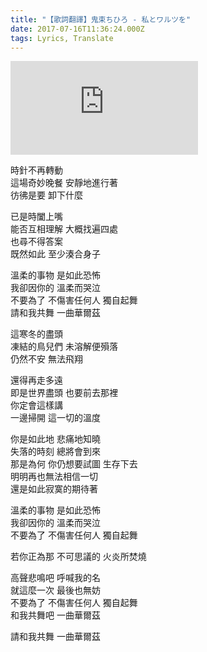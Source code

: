 ```yaml
---
title: "【歌詞翻譯】鬼束ちひろ - 私とワルツを"
date: 2017-07-16T11:36:24.000Z
tags: Lyrics, Translate
---
```


<iframe title="鬼束ちひろ - 私とワルツを" src="https://www.youtube.com/embed/hENIaeTrw-g" frameborder="0" allow="accelerometer; autoplay; clipboard-write; encrypted-media; gyroscope; picture-in-picture" allowfullscreen></iframe>

時針不再轉動<br />
這場奇妙晚餐 安靜地進行著<br />
彷彿是要 卸下什麼

已是時闔上嘴<br />
能否互相理解 大概找遍四處<br />
也尋不得答案<br />
既然如此 至少湊合身子

溫柔的事物 是如此恐怖<br />
我卻因你的 溫柔而哭泣<br />
不要為了 不傷害任何人 獨自起舞<br />
請和我共舞 一曲華爾茲

這寒冬的盡頭<br />
凍結的鳥兒們 未溶解便殞落<br />
仍然不安 無法飛翔

還得再走多遠<br />
即是世界盡頭 也要前去那裡<br />
你定會這樣講<br />
一邊掃開 這一切的溫度

你是如此地 悲痛地知曉<br />
失落的時刻 總將會到來<br />
那是為何 你仍想要試圖 生存下去<br />
明明再也無法相信一切<br />
還是如此寂寞的期待著

溫柔的事物 是如此恐怖<br />
我卻因你的 溫柔而哭泣<br />
不要為了 不傷害任何人 獨自起舞

若你正為那 不可思議的 火炎所焚燒

高聲悲鳴吧 呼喊我的名<br />
就這麼一次 最後也無妨<br />
不要為了 不傷害任何人 獨自起舞<br />
和我共舞吧 一曲華爾茲

請和我共舞 一曲華爾茲

